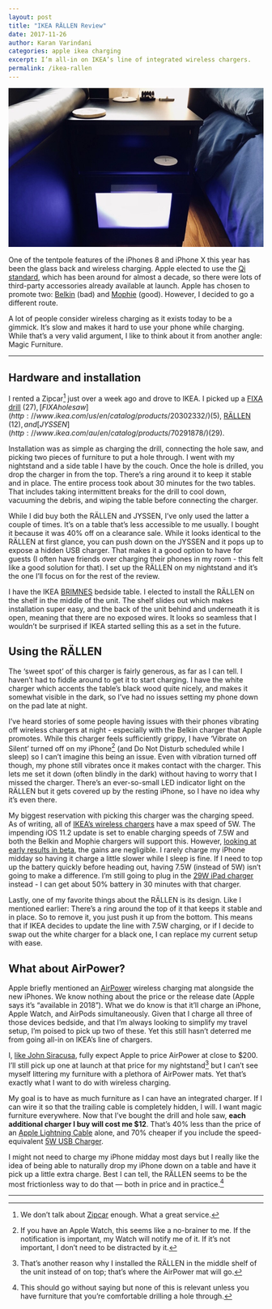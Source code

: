 ```yaml
--- 
layout: post
title: "IKEA RÄLLEN Review"
date: 2017-11-26
author: Karan Varindani
categories: apple ikea charging
excerpt: I’m all-in on IKEA’s line of integrated wireless chargers.
permalink: /ikea-rallen
---
```

![](/assets/rallen.jpeg)

One of the tentpole features of the iPhones 8 and iPhone X this year has been the glass back and wireless charging. Apple elected to use the [Qi standard](https://en.wikipedia.org/wiki/Qi_(standard)), which has been around for almost a decade, so there were lots of third-party accessories already available at launch. Apple has chosen to promote two: [Belkin](https://www.apple.com/shop/product/HL802ZM/A/belkin-boost-up-wireless-charging-pad?fnode=3f587a7b73659997292babb4d9f94da8e69e3d8adceaaaf35fc2bdaaa7eb3ab849b99f87c550afe00cb0194c2d21e586870615e5806f91a855a2f41ffe0ebd731a3297eec26ac0138466f2991d809b935ee0ceb1480180951219d6415b3be85c) (bad) and [Mophie](https://www.apple.com/shop/product/HL812ZM/A/mophie-wireless-charging-base?fnode=3f587a7b73659997292babb4d9f94da8e69e3d8adceaaaf35fc2bdaaa7eb3ab849b99f87c550afe00cb0194c2d21e586870615e5806f91a855a2f41ffe0ebd731a3297eec26ac0138466f2991d809b935ee0ceb1480180951219d6415b3be85c) (good). However, I decided to go a different route.

A lot of people consider wireless charging as it exists today to be a gimmick. It’s slow and makes it hard to use your phone while charging. While that’s a very valid argument, I like to think about it from another angle: Magic Furniture.

---- 

## Hardware and installation
I rented a Zipcar[^1] just over a week ago and drove to IKEA. I picked up a [FIXA drill](http://www.ikea.com/us/en/catalog/products/70232902/) ($27), [FIXA hole saw](http://www.ikea.com/us/en/catalog/products/20302332/) ($5), [RÄLLEN](http://www.ikea.com/us/en/catalog/products/90318023/) ($12), and [JYSSEN](http://www.ikea.com/au/en/catalog/products/70291878/) ($29).

Installation was as simple as charging the drill, connecting the hole saw, and picking two pieces of furniture to put a hole through. I went with my nightstand and a side table I have by the couch. Once the hole is drilled, you drop the charger in from the top. There’s a ring around it to keep it stable and in place. The entire process took about 30 minutes for the two tables. That includes taking intermittent breaks for the drill to cool down, vacuuming the debris, and wiping the table before connecting the charger. 

While I did buy both the RÄLLEN and JYSSEN, I’ve only used the latter a couple of times. It’s on a table that’s less accessible to me usually. I bought it because it was 40% off on a clearance sale. While it looks identical to the RÄLLEN at first glance, you can push down on the JYSSEN and it pops up to expose a hidden USB charger. That makes it a good option to have for guests (I often have friends over charging their phones in my room - this felt like a good solution for that). I set up the RÄLLEN on my nightstand and it’s the one I’ll focus on for the rest of the review.

I have the IKEA [BRIMNES](http://www.ikea.com/au/en/catalog/products/90354068/) bedside table. I elected to install the RÄLLEN on the shelf in the middle of the unit. The shelf slides out which makes installation super easy, and the back of the unit behind and underneath it is open, meaning that there are no exposed wires. It looks so seamless that I wouldn’t be surprised if IKEA started selling this as a set in the future.

## Using the RÄLLEN
The ‘sweet spot’ of this charger is fairly generous, as far as I can tell. I haven’t had to fiddle around to get it to start charging. I have the white charger which accents the table’s black wood quite nicely, and makes it somewhat visible in the dark, so I’ve had no issues setting my phone down on the pad late at night.

I’ve heard stories of some people having issues with their phones vibrating off wireless chargers at night - especially with the Belkin charger that Apple promotes. While this charger feels sufficiently grippy, I have ‘Vibrate on Silent’ turned off on my iPhone[^2] (and Do Not Disturb scheduled while I sleep) so I can’t imagine this being an issue. Even with vibration turned off though, my phone still vibrates once it makes contact with the charger. This lets me set it down (often blindly in the dark) without having to worry that I missed the charger. There’s an ever-so-small LED indicator light on the RÄLLEN but it gets covered up by the resting iPhone, so I have no idea why it’s even there.

My biggest reservation with picking this charger was the charging speed. As of writing, all of [IKEA’s wireless chargers](http://www.ikea.com/us/en/catalog/categories/departments/wireless_charging/30611/) have a max speed of 5W. The impending iOS 11.2 update is set to enable charging speeds of 7.5W and both the Belkin and Mophie chargers will support this. However, [looking at early results in beta](https://www.macstories.net/linked/testing-faster-wireless-charging-on-ios-11-2-beta/ "Permalink"), the gains are negligible. I rarely charge my iPhone midday so having it charge a little slower while I sleep is fine. If I need to top up the battery quickly before heading out, having 7.5W (instead of 5W) isn’t going to make a difference. I’m still going to plug in the [29W iPad charger](https://www.theverge.com/2017/11/3/16599178/iphone-x-8-plus-apple-fast-charging-usb-c-lighting-power-brick-cable-how-to) instead - I can get about 50% battery in 30 minutes with that charger.

Lastly, one of my favorite things about the RÄLLEN is its design. Like I mentioned earlier: There’s a ring around the top of it that keeps it stable and in place. So to remove it, you just push it up from the bottom. This means that if IKEA decides to update the line with 7.5W charging, or if I decide to swap out the white charger for a black one, I can replace my current setup with ease.

## What about AirPower?
Apple briefly mentioned an [AirPower](https://www.apple.com/iphone-8/#wireless-charging) wireless charging mat alongside the new iPhones. We know nothing about the price or the release date (Apple says it’s “available in 2018”). What we do know is that it’ll charge an iPhone, Apple Watch, and AirPods simultaneously. Given that I charge all three of those devices bedside, and that I’m always looking to simplify my travel setup, I’m poised to pick up two of these. Yet this still hasn’t deterred me from going all-in on IKEA’s line of chargers.

I, [like John Siracusa](http://atp.fm/episodes/248 "248: Chili Cookoff"), fully expect Apple to price AirPower at close to $200. I’ll still pick up one at launch at that price for my nightstand[^3] but I can’t see myself littering my furniture with a plethora of AirPower mats. Yet that’s exactly what I want to do with wireless charging.

My goal is to have as much furniture as I can have an integrated charger. If I can  wire it so that the trailing cable is completely hidden, I will. I want magic furniture everywhere. Now that I’ve bought the drill and hole saw, **each additional charger I buy will cost me $12**. That’s 40% less than the price of an [Apple Lightning Cable](https://www.apple.com/shop/product/MD818AM/A/lightning-to-usb-cable-1-m) alone, and 70% cheaper if you include the speed-equivalent [5W USB Charger](https://www.apple.com/shop/product/MD810LL/A/apple-5w-usb-power-adapter?fnode=97).

I might not need to charge my iPhone midday most days but I really like the idea of being able to naturally drop my iPhone down on a table and have it pick up a little extra charge. Best I can tell, the RÄLLEN seems to be the most frictionless way to do that — both in price and in practice.[^4]

---- 

[^1]:	We don’t talk about [Zipcar](http://zipcar.com) enough. What a great service.

[^2]:	If you have an Apple Watch, this seems like a no-brainer to me. If the notification is important, my Watch will notify me of it. If it’s not important, I don’t need to be distracted by it.

[^3]:	That’s another reason why I installed the RÄLLEN in the middle shelf of the unit instead of on top; that’s where the AirPower mat will go.

[^4]:	This should go without saying but none of this is relevant unless you have furniture that you’re comfortable drilling a hole through.